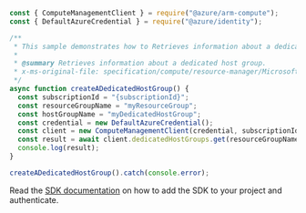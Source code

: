 ```javascript
const { ComputeManagementClient } = require("@azure/arm-compute");
const { DefaultAzureCredential } = require("@azure/identity");

/**
 * This sample demonstrates how to Retrieves information about a dedicated host group.
 *
 * @summary Retrieves information about a dedicated host group.
 * x-ms-original-file: specification/compute/resource-manager/Microsoft.Compute/stable/2021-11-01/examples/compute/GetADedicatedHostGroup.json
 */
async function createADedicatedHostGroup() {
  const subscriptionId = "{subscriptionId}";
  const resourceGroupName = "myResourceGroup";
  const hostGroupName = "myDedicatedHostGroup";
  const credential = new DefaultAzureCredential();
  const client = new ComputeManagementClient(credential, subscriptionId);
  const result = await client.dedicatedHostGroups.get(resourceGroupName, hostGroupName);
  console.log(result);
}

createADedicatedHostGroup().catch(console.error);
```

Read the [SDK documentation](https://github.com/Azure/azure-sdk-for-js/blob/%40azure%2Farm-compute_17.3.1/sdk/compute/arm-compute/README.md) on how to add the SDK to your project and authenticate.
